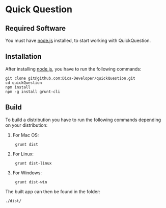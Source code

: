 # Quick Question #


## Required Software ##

You must have [node.js](http://nodejs.org/ "Node.js") installed, to start working with QuickQuestion.

## Installation ##

After installing [node.js](http://nodejs.org/ "Node.js"), you have to run the following commands:

    git clone git@github.com:Dica-Developer/quickQuestion.git
    cd quickQuestion
    npm install
    npm -g install grunt-cli
    
## Build ##

To build a distribution you have to run the following commands depending on your distribution:

1. For Mac OS:

        grunt dist

2. For Linux:

        grunt dist-linux

3. For Windows:

        grunt dist-win

The built app can then be found in the folder:

    ./dist/
